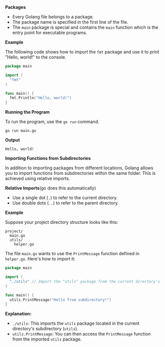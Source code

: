 

**Packages**

* Every Golang file belongs to a package.
* The package name is specified in the first line of the file.
* The `main` package is special and contains the `main` function which is the entry point for executable programs.


**Example**

The following code shows how to import the `fmt` package and use it to print "Hello, world!" to the console.

```go
package main

import (
  "fmt"
)

func main() {
  fmt.Println("Hello, world!")
}
```

**Running the Program**

To run the program, use the `go run` command.

```
go run main.go
```

**Output**

```
Hello, world!
```




**Importing Functions from Subdirectories**

In addition to importing packages from different locations, Golang allows you to import functions from subdirectories within the same folder. This is achieved using relative imports.

**Relative Imports**(go does this automatically)

* Use a single dot (`.`) to refer to the current directory.
* Use double dots (`..`) to refer to the parent directory.

**Example**

Suppose your project directory structure looks like this:

```
project/
  main.go
  utils/
    helper.go
```

The file `main.go` wants to use the `PrintMessage` function defined in `helper.go`. Here's how to import it:

```go
package main

import (
  "./utils" // Import the "utils" package from the current directory's subdirectory
)

func main() {
  utils.PrintMessage("Hello from subdirectory!")
}
```

**Explanation:**

* `./utils`: This imports the `utils` package located in the current directory's subdirectory (`utils`).
* `utils.PrintMessage`: You can then access the `PrintMessage` function from the imported `utils` package.


